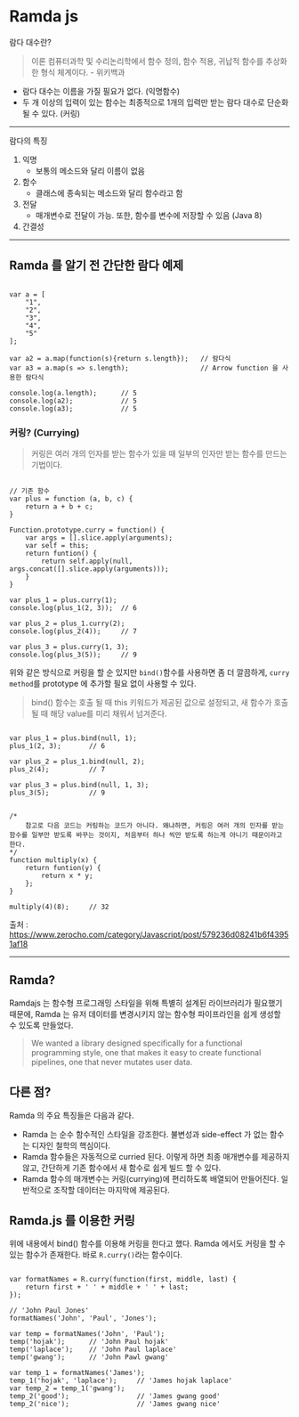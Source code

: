 # Ramda js

람다 대수란?
> 이론 컴퓨터과학 및 수리논리학에서 함수 정의, 함수 적용, 귀납적 함수를 추상화한 형식 체계이다. - 위키백과

- 람다 대수는 이름을 가질 필요가 없다. (익명함수)
- 두 개 이상의 입력이 있는 함수는 최종적으로 1개의 입력만 받는 람다 대수로 단순화 될 수 있다. (커링)

--- 

람다의 특징
1. 익명
    - 보통의 메소드와 달리 이름이 없음
2. 함수
    - 클래스에 종속되는 메소드와 달리 함수라고 함
3. 전달
    - 매개변수로 전달이 가능. 또한, 함수를 변수에 저장할 수 있음 (Java 8)
4. 간결성

---

## Ramda 를 알기 전 간단한 람다 예제
<pre><code>
var a = [
    "1",
    "2",
    "3",
    "4",
    "5"
];

var a2 = a.map(function(s){return s.length});   // 람다식
var a3 = a.map(s => s.length);                  // Arrow function 을 사용한 람다식

console.log(a.length);      // 5
console.log(a2);            // 5
console.log(a3);            // 5
</code></pre>

### 커링? (Currying)
> 커링은 여러 개의 인자를 받는 함수가 있을 때 일부의 인자만 받는 함수를 만드는 기법이다.
<pre><code>
// 기존 함수
var plus = function (a, b, c) {
    return a + b + c;
}

Function.prototype.curry = function() {
    var args = [].slice.apply(arguments);
    var self = this;
    return funtion() {
        return self.apply(null, args.concat([].slice.apply(arguments)));
    }
}

var plus_1 = plus.curry(1);
console.log(plus_1(2, 3));  // 6

var plus_2 = plus_1.curry(2);
console.log(plus_2(4));     // 7

var plus_3 = plus.curry(1, 3);
console.log(plus_3(5));     // 9
</code></pre>

위와 같은 방식으로 커링을 할 순 있지만 <code>bind()</code>함수를 사용하면 좀 더 깔끔하게, <code>curry method</code>를 prototype 에 추가할 필요 없이 사용할 수 있다.  

> bind() 함수는 호출 될 때 this 키워드가 제공된 값으로 설정되고, 새 함수가 호출 될 때 해당 value를 미리 채워서 넘겨준다. 

<pre><code>
var plus_1 = plus.bind(null, 1);
plus_1(2, 3);       // 6

var plus_2 = plus_1.bind(null, 2);
plus_2(4);          // 7

var plus_3 = plus.bind(null, 1, 3);
plus_3(5);          // 9
</code></pre>

<pre><code>
/*
    참고로 다음 코드는 커링하는 코드가 아니다. 왜냐하면, 커링은 여러 개의 인자를 받는 함수를 일부만 받도록 바꾸는 것이지, 처음부터 하나 씩만 받도록 하는게 아니기 때문이라고 한다.
*/
function multiply(x) {
    return funtion(y) {
        return x * y;
    };
}

multiply(4)(8);     // 32
</code></pre>

출처 : https://www.zerocho.com/category/Javascript/post/579236d08241b6f43951af18

--- 

## Ramda?
Ramdajs 는 함수형 프로그래밍 스타일을 위해 특별히 설계된 라이브러리가 필요했기 때문에, Ramda 는 유저 데이터를 변경시키지 않는 함수형 파이프라인을 쉽게 생성할 수 있도록 만들었다.
> We wanted a library designed specifically for a functional programming style, one that makes it easy to create functional pipelines, one that never mutates user data.


## 다른 점?
Ramda 의 주요 특징들은 다음과 같다. 
 - Ramda 는 순수 함수적인 스타일을 강조한다. 불변성과 side-effect 가 없는 함수는 디자인 철학의 핵심이다.
 - Ramda 함수들은 자동적으로 curried 된다. 이렇게 하면 최종 매개변수를 제공하지 않고, 간단하게 기존 함수에서 새 함수로 쉽게 빌드 할 수 있다.
 - Ramda 함수의 매개변수는 커링(currying)에 편리하도록 배열되어 만들어진다. 일반적으로 조작할 데이터는 마지막에 제공된다.


 ## Ramda.js 를 이용한 커링
위에 내용에서 bind() 함수를 이용해 커링을 한다고 했다. Ramda 에서도 커링을 할 수 있는 함수가 존재한다. 바로 <code>R.curry()</code>라는 함수이다.

<pre><code>
var formatNames = R.curry(function(first, middle, last) {
    return first + ' ' + middle + ' ' + last;
});

// 'John Paul Jones'
formatNames('John', 'Paul', 'Jones');   

var temp = formatNames('John', 'Paul');
temp('hojak');      // 'John Paul hojak'
temp('laplace');    // 'John Paul laplace'
temp('gwang');      // 'John Pawl gwang'

var temp_1 = formatNames('James');
temp_1('hojak', 'laplace');     // 'James hojak laplace'
var temp_2 = temp_1('gwang');   
temp_2('good');                 // 'James gwang good'
temp_2('nice');                 // 'James gwang nice'
</code></pre>
 